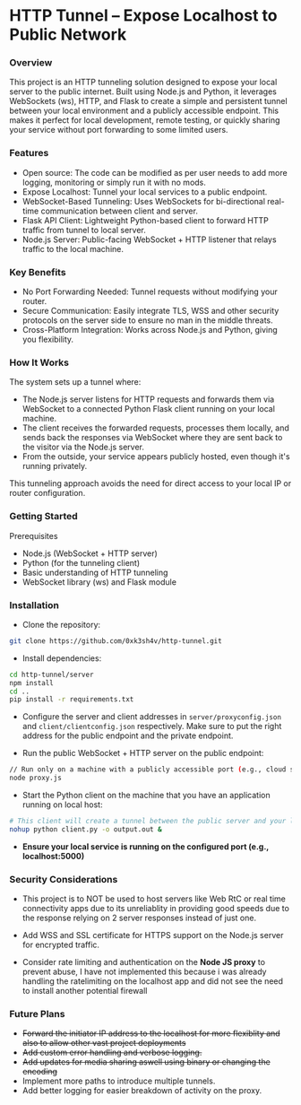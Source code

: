 # HTTP Tunnel – Expose Localhost to Public Network

### Overview

This project is an HTTP tunneling solution designed to expose your local server to the public internet. Built using Node.js and Python, it leverages WebSockets (ws), HTTP, and Flask to create a simple and persistent tunnel between your local environment and a publicly accessible endpoint. This makes it perfect for local development, remote testing, or quickly sharing your service without port forwarding to some limited users.

### Features

- Open source: The code can be modified as per user needs to add more logging, monitoring or simply run it with no mods.
- Expose Localhost: Tunnel your local services to a public endpoint.
- WebSocket-Based Tunneling: Uses WebSockets for bi-directional real-time communication between client and server.
- Flask API Client: Lightweight Python-based client to forward HTTP traffic from tunnel to local server.
- Node.js Server: Public-facing WebSocket + HTTP listener that relays traffic to the local machine.

### Key Benefits

- No Port Forwarding Needed: Tunnel requests without modifying your router.
- Secure Communication: Easily integrate TLS, WSS and other security protocols on the server side to ensure no man in the middle threats.
- Cross-Platform Integration: Works across Node.js and Python, giving you flexibility.

### How It Works

The system sets up a tunnel where:

- The Node.js server listens for HTTP requests and forwards them via WebSocket to a connected Python Flask client running on your local machine.
- The client receives the forwarded requests, processes them locally, and sends back the responses via WebSocket where they are sent back to the visitor via the Node.js server.
- From the outside, your service appears publicly hosted, even though it's running privately.

This tunneling approach avoids the need for direct access to your local IP or router configuration.
### Getting Started

Prerequisites

- Node.js (WebSocket + HTTP server)
- Python (for the tunneling client)
- Basic understanding of HTTP tunneling
- WebSocket library (ws) and Flask module

### Installation

- Clone the repository:
```bash
git clone https://github.com/0xk3sh4v/http-tunnel.git
```

- Install dependencies:
```bash
cd http-tunnel/server
npm install
cd ..
pip install -r requirements.txt
```

- Configure the server and client addresses in `server/proxyconfig.json` and `client/clientconfig.json` respectively. Make sure to put the right address for the public endpoint and the private endpoint.

- Run the public WebSocket + HTTP server on the public endpoint:
```bash
// Run only on a machine with a publicly accessible port (e.g., cloud server or forwarded port)
node proxy.js
```

- Start the Python client on the machine that you have an application running on local host:

```bash
# This client will create a tunnel between the public server and your local service
nohup python client.py -o output.out &
```
- **Ensure your local service is running on the configured port (e.g., localhost:5000)**

### Security Considerations

- This project is to NOT be used to host servers like Web RtC or real time connectivity apps due to its unreliablity in providing good speeds due to the response relying on 2 server responses instead of just one.

- Add WSS and SSL certificate for HTTPS support on the Node.js server for encrypted traffic.

- Consider rate limiting and authentication on the **Node JS proxy** to prevent abuse, I have not implemented this because i was already handling the ratelimiting on the localhost app and did not see the need to install another potential firewall

### Future Plans

- ~~Forward the initiator IP address to the localhost for more flexiblity and also to allow other vast project deployments~~
- ~~Add custom error handling and verbose logging.~~
- ~~Add updates for media sharing aswell using binary or changing the encoding~~
- Implement more paths to introduce multiple tunnels. 
- Add better logging for easier breakdown of activity on the proxy.